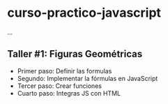 # curso-practico-javascript

...

## Taller #1: Figuras Geométricas

- Primer paso: Definir las formulas
- Segundo: Implementar la fórmulas en JavaScript
- Tercer paso: Crear funciones
- Cuarto paso: Integras JS con HTML